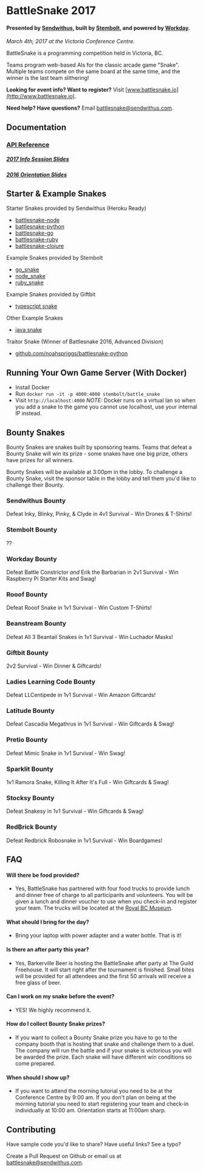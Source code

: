 BattleSnake 2017
================

#### Presented by [Sendwithus](https://www.sendwithus.com), built by [Stembolt](https://stembolt.com/), and powered by [Workday](https://www.workday.com/).

_March 4th, 2017 at the Victoria Conference Centre._

BattleSnake is a programming competition held in Victoria, BC.

Teams program web-based AIs for the classic arcade game "Snake". Multiple teams compete on the same board at the same time, and the winner is the last team slithering!

__Looking for event info? Want to register?__ Visit [www.battlesnake.io](http://www.battlesnake.io).

__Need help? Have questions?__ Email [battlesnake@sendwithus.com](mailto:battlesnake@sendwithus.com).

## Documentation

### [API Reference](https://stembolthq.github.io/battle_snake/)

##### [2017 Info Session Slides](http://sendwithus.github.io/battlesnake/present/#/)

##### [2016 Orientation Slides](https://docs.google.com/presentation/d/1iD2xZthNFaWeNfgPr6KjR8e7O80Pua9mdQje3i8782A/edit?usp=sharing)

## Starter & Example Snakes

Starter Snakes provided by Sendwithus (Heroku Ready)
* [battlesnake-node](https://github.com/sendwithus/battlesnake-node)
* [battlesnake-python](https://github.com/sendwithus/battlesnake-python)
* [battlesnake-go](https://github.com/sendwithus/battlesnake-go)
* [battlesnake-ruby](https://github.com/sendwithus/battlesnake-ruby)
* [battlesnake-clojure](https://github.com/sendwithus/battlesnake-clojure)

Example Snakes provided by Stembolt
* [go_snake](https://github.com/StemboltHQ/battle_snake/tree/master/examples/go_snake)
* [node_snake](https://github.com/StemboltHQ/battle_snake/tree/master/examples/node_snake)
* [ruby_snake](https://github.com/StemboltHQ/battle_snake/tree/master/examples/ruby_snake)

Example Snakes provided by Giftbit
* [typescript snake](https://github.com/Giftbit/battlesnake-node-typescript)

Other Example Snakes
* [java snake](https://github.com/tflinz/BasicBattleSnake)

Traitor Snake (Winner of Battlesnake 2016, Advanced Division)
* [github.com/noahspriggs/battlesnake-python](https://github.com/noahspriggs/battlesnake-python)

## Running Your Own Game Server (With Docker)
* Install Docker
* Run `docker run -it -p 4000:4000 stembolt/battle_snake`
* Visit `http://localhost:4000` *NOTE:* Docker runs on a virtual lan so when you add a snake to the game you cannot use localhost, use your internal IP instead.

## Bounty Snakes

Bounty Snakes are snakes built by sponsoring teams. Teams that defeat a Bounty Snake will win its prize - some snakes have one big prize, others have prizes for all winners.

Bounty Snakes will be available at 3:00pm in the lobby. To challenge a Bounty Snake, visit the sponsor table in the lobby and tell them you'd like to challenge their Bounty.

### Sendwithus Bounty
Defeat Inky, Blinky, Pinky, & Clyde in 4v1 Survival - Win Drones & T-Shirts!

### Stembolt Bounty
??

### Workday Bounty
Defeat Battle Constrictor *and* Erik the Barbarian in 2v1 Survival - Win Raspberry Pi Starter Kits and Swag!

### Rooof Bounty
Defeat Rooof Snake in 1v1 Survival - Win Custom T-Shirts!

### Beanstream Bounty
Defeat All 3 Beantail Snakes in 1v1 Survival - Win Luchador Masks!

### Giftbit Bounty
2v2 Survival - Win Dinner & Giftcards!

### Ladies Learning Code Bounty
Defeat LLCentipede in 1v1 Survival - Win Amazon Giftcards!

### Latitude Bounty
Defeat Cascadia Megathrus in 1v1 Survival - Win Giftcards & Swag!

### Pretio Bounty
Defeat Mimic Snake in 1v1 Survival - Win Swag!

### Sparklit Bounty
1v1 Ramora Snake, Killing It After It's Full - Win Giftcards & Swag!

### Stocksy Bounty
Defeat Snakesy in 1v1 Survival - Win Giftcards & Swag!

### RedBrick Bounty
Defeat Redbrick Robosnake in 1v1 Survival - Win Boardgames!


## FAQ

#### Will there be food provided?
* Yes, BattleSnake has partnered with four food trucks to provide lunch and dinner free of charge to all participants and volunteers. You will be given a lunch and dinner voucher to use when you check-in and register your team. The trucks will be located at the [Royal BC Museum](http://royalbcmuseum.bc.ca/visit/plan-your-visit/eat-drink).

#### What should I bring for the day?
* Bring your laptop with power adapter and a water bottle. That is it!

#### Is there an after party this year?
* Yes, Barkerville Beer is hosting the BattleSnake after party at The Guild Freehouse. It will start right after the tournament is finished. Small bites will be provided for all attendees and the first 50 arrivals will receive a free glass of beer.

#### Can I work on my snake before the event?
* YES! We highly recommend it.

#### How do I collect Bounty Snake prizes?
* If you want to collect a Bounty Snake prize you have to go to the company booth that is hosting that snake and challenge them to a duel. The company will run the battle and if your snake is victorious you will be awarded the prize. Each snake will have different win conditions so come prepared.

#### When should I show up?
* If you want to attend the morning tutorial you need to be at the Conference Centre by 9:00 am. If you don't plan on being at the morning tutorial you need to start registering your team and check-in individually at 10:00 am. Orientation starts at 11:00am sharp.

## Contributing

Have sample code you'd like to share? Have useful links? See a typo?

Create a Pull Request on Github or email us at [battlesnake@sendwithus.com](mailto:battlesnake@sendwithus.com).
